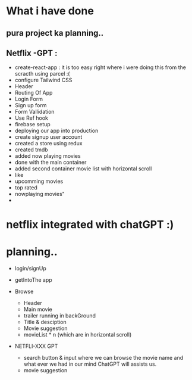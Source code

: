 

# What i have done

## pura project ka planning..

## Netflix -GPT :
- create-react-app : it is too easy right where i were doing this from the scracth using parcel :(
- configure Tailwind CSS
- Header
- Routing Of App
- Login Form
- Sign up form 
- Form Vallidation
- Use Ref hook
- firebase setup
- deploying our app into production
- create signup user account
- created a store using redux
- created tmdb
- added now playing movies
- done with the main container
- added second container movie list with horizontal scroll
-  like 
- upcomming movies
-  top rated
-  nowplaying movies"
-  



# netflix integrated with chatGPT :)

# planning..

- login/signUp
- getIntoThe app

- Browse
    - Header
    - Main movie
     - trailer running in backGround
     - Title & desciption
     - Movie suggestion
     - movieList * n (which are in horizontal scroll)
- NETFLI-XXX GPT
    - search button & input where we can browse the movie name and what ever we had in our mind ChatGPT will assists us.
    - movie suggestion